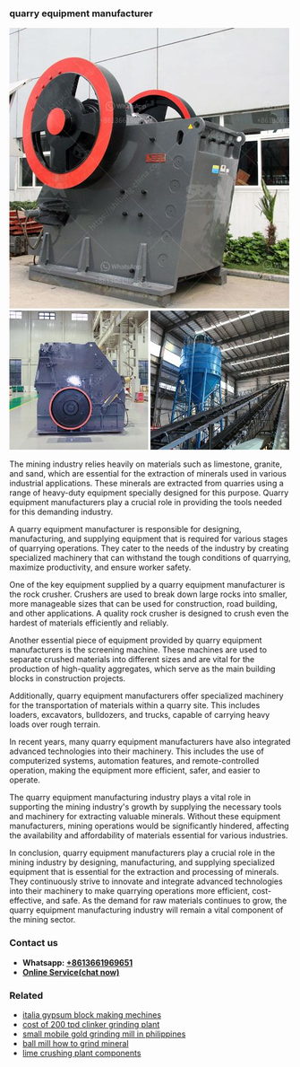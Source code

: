 <h3>quarry equipment manufacturer</h3><img src='1706767067.jpg' alt=''><p>The mining industry relies heavily on materials such as limestone, granite, and sand, which are essential for the extraction of minerals used in various industrial applications. These minerals are extracted from quarries using a range of heavy-duty equipment specially designed for this purpose. Quarry equipment manufacturers play a crucial role in providing the tools needed for this demanding industry.</p><p>A quarry equipment manufacturer is responsible for designing, manufacturing, and supplying equipment that is required for various stages of quarrying operations. They cater to the needs of the industry by creating specialized machinery that can withstand the tough conditions of quarrying, maximize productivity, and ensure worker safety.</p><p>One of the key equipment supplied by a quarry equipment manufacturer is the rock crusher. Crushers are used to break down large rocks into smaller, more manageable sizes that can be used for construction, road building, and other applications. A quality rock crusher is designed to crush even the hardest of materials efficiently and reliably.</p><p>Another essential piece of equipment provided by quarry equipment manufacturers is the screening machine. These machines are used to separate crushed materials into different sizes and are vital for the production of high-quality aggregates, which serve as the main building blocks in construction projects.</p><p>Additionally, quarry equipment manufacturers offer specialized machinery for the transportation of materials within a quarry site. This includes loaders, excavators, bulldozers, and trucks, capable of carrying heavy loads over rough terrain.</p><p>In recent years, many quarry equipment manufacturers have also integrated advanced technologies into their machinery. This includes the use of computerized systems, automation features, and remote-controlled operation, making the equipment more efficient, safer, and easier to operate.</p><p>The quarry equipment manufacturing industry plays a vital role in supporting the mining industry's growth by supplying the necessary tools and machinery for extracting valuable minerals. Without these equipment manufacturers, mining operations would be significantly hindered, affecting the availability and affordability of materials essential for various industries.</p><p>In conclusion, quarry equipment manufacturers play a crucial role in the mining industry by designing, manufacturing, and supplying specialized equipment that is essential for the extraction and processing of minerals. They continuously strive to innovate and integrate advanced technologies into their machinery to make quarrying operations more efficient, cost-effective, and safe. As the demand for raw materials continues to grow, the quarry equipment manufacturing industry will remain a vital component of the mining sector.</p><h3>Contact us</h3><ul><li><strong>Whatsapp:&nbsp;<a href="https://wa.me/8613661969651">+8613661969651</a></strong></li><li><a href="https://swt.shibang-china.com/?git&amp;zhl&amp;quarry equipment manufacturer"><strong>Online Service(chat now)</strong></a></li></ul><h3>Related</h3><ul><li><a href='italia gypsum block making mechines.md'>italia gypsum block making mechines</a></li><li><a href='cost of 200 tpd clinker grinding plant.md'>cost of 200 tpd clinker grinding plant</a></li><li><a href='small mobile gold grinding mill in philippines.md'>small mobile gold grinding mill in philippines</a></li><li><a href='ball mill how to grind mineral.md'>ball mill how to grind mineral</a></li><li><a href='lime crushing plant components.md'>lime crushing plant components</a></li></ul>